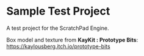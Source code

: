 # Sample Test Project
A test project for the ScratchPad Engine.

Box model and texture from **KayKit : Prototype Bits**:
https://kaylousberg.itch.io/prototype-bits